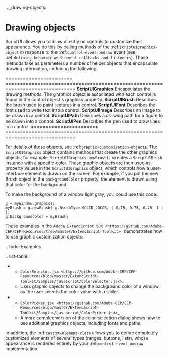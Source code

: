 .. _drawing-objects:

Drawing objects
===============

ScriptUI allows you to draw directly on controls to customize their appearance. You do this by calling
methods of the :ref:`scriptuigraphics-object` in response to the :ref:`control-event-ondraw` event (see :ref:`defining-behavior-with-event-callbacks-and-listeners`).
These methods take as parameters a number of helper objects
that encapsulate drawing information, including the following:

======================= ==============================================================================
**ScriptUIGraphics**    Encapsulates the drawing methods. The graphics object is associated with each
                        control is found in the control object's graphics property.
**ScriptUIBrush**       Describes the brush used to paint textures in a control.
**ScriptUIFont**        Describes the font used to write text into a control.
**ScriptUIImage**       Describes an image to be drawn in a control.
**ScriptUIPath**        Describes a drawing path for a figure to be drawn into a control.
**ScriptUIPen**         Describes the pen used to draw lines in a control.
======================= ==============================================================================

For details of these objects, see :ref:`graphic-customization-objects`.
The ``ScriptUIGraphics`` object contains methods that create the other graphics objects; for example,
``ScriptUIGraphics.newBrush()`` creates a ``ScriptUIBrush`` instance with a specific color. These graphic
objects are then used as property values in the ``ScriptUIGraphics`` object, which controls how a
user-interface element is drawn on the screen. For example, if you put the new Brush object in the
``backgroundColor`` property, the element is drawn using that color for the background.

To make the background of a window light gray, you could use this code::

    g = myWindow.graphics;
    myBrush = g.newBrush( g.BrushType.SOLID_COLOR, [ 0.75, 0.75, 0.75, 1 ] );
    g.backgroundColor = myBrush;

These examples in the `Adobe ExtendScript SDK <https://github.com/Adobe-CEP/CEP-Resources/tree/master/ExtendScript-Toolkit>`_ demonstrates how to use graphic customization objects:

.. todo: Examples

.. list-table::

  * - `ColorSelector.jsx <https://github.com/Adobe-CEP/CEP-Resources/blob/master/ExtendScript-Toolkit/Samples/javascript/ColorSelector.jsx>`_
    - Uses graphic objects to change the background color of a window as the user selects the color value with a slider.
  * - `ColorPicker.jsx <https://github.com/Adobe-CEP/CEP-Resources/blob/master/ExtendScript-Toolkit/Samples/javascript/ColorPicker.jsx>`_
    - A more complex version of the color-selection dialog shows how to use additional graphics objects, including fonts and paths.

In addition, the :ref:`custom-element-class` allows you to define completely customized elements of several
types (ranges, buttons, lists), whose appearance is rendered entirely by your :ref:`control-event-ondraw` implementation.
